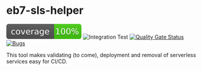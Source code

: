 # eb7-sls-helper
![coverage badge](coverage.svg "Test coverage")
![Integration Test](https://github.com/ebot7/eb7-sls-helper/workflows/Integration%20Test/badge.svg?branch=master)
[![Quality Gate Status](https://sonarcloud.io/api/project_badges/measure?project=eb7-sls-helper&metric=alert_status&token=b1dabb8807aefb70db33acf7b25b4eb85ed8aefc)](https://sonarcloud.io/dashboard?id=eb7-sls-helper)
[![Bugs](https://sonarcloud.io/api/project_badges/measure?project=eb7-sls-helper&metric=bugs&token=b1dabb8807aefb70db33acf7b25b4eb85ed8aefc)](https://sonarcloud.io/dashboard?id=eb7-sls-helper)

This tool makes validating (to come), deployment and removal of serverless services easy for CI/CD.



